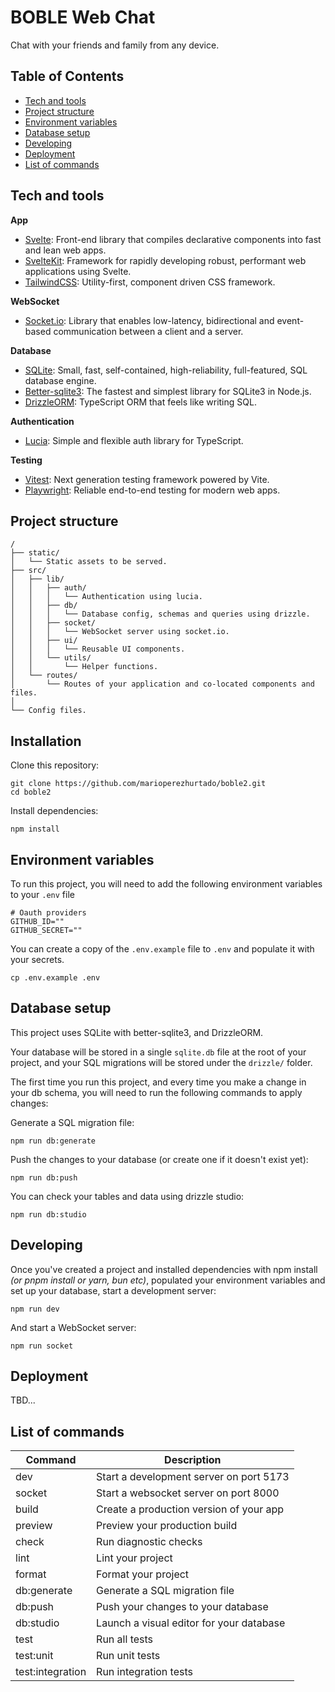 # BOBLE Web Chat

Chat with your friends and family from any device.

## Table of Contents

- [Tech and tools](#tech-and-tools)
- [Project structure](#project-structure)
- [Environment variables](#environment-variables)
- [Database setup](#database-setup)
- [Developing](#developing)
- [Deployment](#deployment)
- [List of commands](#list-of-commands)

## Tech and tools

**App**
- [Svelte](https://svelte.dev/): Front-end library that compiles declarative components into fast and lean web apps.
- [SvelteKit](https://kit.svelte.dev/): Framework for rapidly developing robust, performant web applications using Svelte. 
- [TailwindCSS](https://tailwindcss.com/): Utility-first, component driven CSS framework.

**WebSocket**
- [Socket.io](https://socket.io/): Library that enables low-latency, bidirectional and event-based communication between a client and a server.

**Database**
- [SQLite](https://www.sqlite.org/): Small, fast, self-contained, high-reliability, full-featured, SQL database engine.
- [Better-sqlite3](https://github.com/WiseLibs/better-sqlite3): The fastest and simplest library for SQLite3 in Node.js.
- [DrizzleORM](https://orm.drizzle.team/): TypeScript ORM that feels like writing SQL.

**Authentication**
- [Lucia](https://lucia-auth.com/): Simple and flexible auth library for TypeScript.

**Testing**
- [Vitest](https://vitest.dev/): Next generation testing framework powered by Vite.
- [Playwright](https://playwright.dev/): Reliable end-to-end testing for modern web apps. 

## Project structure

```
/
├── static/
│   └── Static assets to be served.
├── src/
│   ├── lib/
│   │   ├── auth/
│   │   │   └── Authentication using lucia.
│   │   ├── db/
│   │   │   └── Database config, schemas and queries using drizzle.
│   │   ├── socket/
│   │   │   └── WebSocket server using socket.io. 
│   │   ├── ui/
│   │   │   └── Reusable UI components.
│   │   └── utils/
│   │       └── Helper functions.
│   └── routes/
│       └── Routes of your application and co-located components and files.
│   
└── Config files.
```

## Installation

Clone this repository:

```
git clone https://github.com/marioperezhurtado/boble2.git
cd boble2
```

Install dependencies:

```
npm install
```

## Environment variables

To run this project, you will need to add the following environment variables to your `.env` file

```
# Oauth providers
GITHUB_ID=""
GITHUB_SECRET=""
```

You can create a copy of the `.env.example` file to `.env` and populate it with your secrets.

```
cp .env.example .env
```

## Database setup

This project uses SQLite with better-sqlite3, and DrizzleORM.

Your database will be stored in a single `sqlite.db` file at the root of your project, and your SQL migrations will be stored under the `drizzle/` folder.

The first time you run this project, and every time you make a change in your db schema, you will need to run the following commands to apply changes:

Generate a SQL migration file:

```
npm run db:generate
```

Push the changes to your database (or create one if it doesn't exist yet):

```
npm run db:push
```

You can check your tables and data using drizzle studio:

```
npm run db:studio
```

## Developing

Once you've created a project and installed dependencies with npm install *(or pnpm install or yarn, bun etc)*, populated your environment variables and set up your database, start a development server:

```
npm run dev
```

And start a WebSocket server:

```
npm run socket
```

## Deployment

TBD...

## List of commands

| Command | Description | 
| -------- | -------- | 
| dev | Start a development server on port 5173 | 
| socket | Start a websocket server on port 8000 |
| build | Create a production version of your app |
| preview | Preview your production build |
| check | Run diagnostic checks |
| lint | Lint your project |
| format | Format your project |
| db:generate | Generate a SQL migration file |
| db:push | Push your changes to your database |
| db:studio | Launch a visual editor for your database |
| test | Run all tests |
| test:unit | Run unit tests |
| test:integration | Run integration tests |

